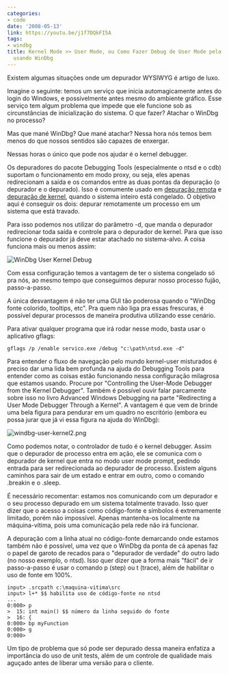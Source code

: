 ```yaml
---
categories:
- code
date: '2008-05-13'
link: https://youtu.be/j1f7DQkFI5A
tags:
- windbg
title: Kernel Mode >> User Mode, ou Como Fazer Debug de User Mode pelo Kernel Mode
  usando WinDbg
---
```


Existem algumas situações onde um depurador WYSIWYG é artigo de luxo.

Imagine o seguinte: temos um serviço que inicia automagicamente antes do login do Windows, e possivelmente antes mesmo do ambiente gráfico. Esse serviço tem algum problema que impede que ele funcione sob as circunstâncias de inicialização do sistema. O que fazer?  Atachar o WinDbg no processo?

Mas que mané WinDbg? Que mané atachar? Nessa hora nós temos bem menos do que nossos sentidos são capazes de enxergar.

Nessas horas o único que pode nos ajudar é o kernel debugger.

Os depuradores do pacote Debugging Tools (especialmente o ntsd e o cdb) suportam o funcionamento em modo proxy, ou seja, eles apenas redirecionam a saída e os comandos entre as duas pontas da depuração (o depurador e o depurado). Isso é comumente usado em [depuração remota] e [depuração de kernel], quando o sistema inteiro está congelado. O objetivo aqui é conseguir os dois: depurar remotamente um processo em um sistema que está travado.

Para isso podemos nos utilizar do parâmetro -d, que manda o depurador redirecionar toda saída e controle para o depurador de kernel. Para que isso funcione o depurador já deve estar atachado no sistema-alvo. A coisa funciona mais ou menos assim:

![WinDbg User Kernel Debug](/img/windbg-user-kernel.png)

Com essa configuração temos a vantagem de ter o sistema congelado só pra nós, ao mesmo tempo que conseguimos depurar nosso processo fujão, passo-a-passo.

A única desvantagem é não ter uma GUI tão poderosa quando o "WinDbg fonte colorido, tooltips, etc". Pra quem não liga pra essas frescuras, é possível depurar processos de maneira produtiva utilizando esse cenário.

Para ativar qualquer programa que irá rodar nesse modo, basta usar o aplicativo gflags:

    gflags /p /enable servico.exe /debug "c:\path\ntsd.exe -d"

Para entender o fluxo de navegação pelo mundo kernel-user misturados é preciso dar uma lida bem profunda na ajuda do Debugging Tools para entender como as coisas estão funcionando nessa configuração milagrosa que estamos usando. Procure por "Controlling the User-Mode Debugger from the Kernel Debugger". Também é possível ouvir falar parcamente sobre isso no livro Advanced Windows Debugging na parte "Redirecting a User Mode Debugger Through a Kernel". A vantagem é que vem de brinde uma bela figura para pendurar em um quadro no escritório (embora eu possa jurar que já vi essa figura na ajuda do WinDbg):

![windbg-user-kernel2.png](/img/windbg-user-kernel2.png)

Como podemos notar, o controlador de tudo é o kernel debugger. Assim que o depurador de processo entra em ação, ele se comunica com o depurador de kernel que entra no modo user mode prompt, pedindo entrada para ser redirecionada ao depurador de processo. Existem alguns caminhos para sair de um estado e entrar em outro, como o comando .breakin e o .sleep.

É necessário recomentar: estamos nos comunicando com um depurador e o seu processo depurado em um sistema totalmente travado. Isso quer dizer que o acesso a coisas como código-fonte e símbolos é extremamente limitado, porém não impossível. Apenas mantenha-os localmente na máquina-vítima, pois uma comunicação pela rede não irá funcionar.

A depuração com a linha atual no código-fonte demarcando onde estamos também não é possível, uma vez que o WinDbg da ponta de cá apenas faz o papel de garoto de recados para o "depurador de verdade" do outro lado (no nosso exemplo, o ntsd). Isso quer dizer que a forma mais "fácil" de ir passo-a-passo é usar o comando p (step) ou t (trace), além de habilitar o uso de fonte em 100%.

    input> .srcpath c:\maquina-vitima\src
    input> l+* $$ habilita uso de código-fonte no ntsd
    ...
    0:000> p
    >  15: int main() $$ número da linha seguido do fonte
    >  16: {
    0:000> bp myFunction
    0:000> g
    0:000>

Um tipo de problema que só pode ser depurado dessa maneira enfatiza a importância do uso de unit tests, além de um controle de qualidade mais aguçado antes de liberar uma versão para o cliente.

[depuração remota]: /windbg-a-distancia
[depuração de kernel]: http://www.driverentry.com.br
